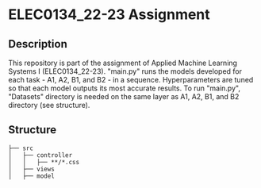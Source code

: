 # ELEC0134_22-23 Assignment

## Description
This repository is part of the assignment of Applied Machine Learning Systems I (ELEC0134_22-23). "main.py" runs the models developed for each task - A1, A2, B1, and B2 - in a sequence. Hyperparameters are tuned so that each model outputs its most accurate results. To run "main.py", "Datasets" directory is needed on the same layer as A1, A2, B1, and B2 directory (see structure). 

## Structure
```
├── src
│   ├── controller
│   │   ├── **/*.css
│   ├── views
│   ├── model
```

